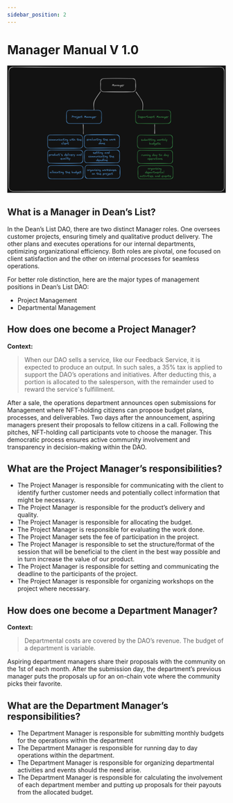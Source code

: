 ```yaml
---
sidebar_position: 2
---
```


# Manager Manual V 1.0

![Manager Explained graph](Untitled-2024-02-29-1911.png)

## What is a Manager in Dean’s List?

In the Dean’s List DAO, there are two distinct Manager roles. One oversees customer projects, ensuring timely and qualitative product delivery. The other plans and executes operations for our internal departments, optimizing organizational efficiency. Both roles are pivotal, one focused on client satisfaction and the other on internal processes for seamless operations.

For better role distinction, here are the major types of management positions in Dean’s List DAO:

- Project Management
- Departmental Management

## How does one become a Project Manager?

**Context:**

> When our DAO sells a service, like our Feedback Service, it is expected to produce an output. In such sales, a 35% tax is applied to support the DAO’s operations and initiatives. After deducting this, a portion is allocated to the salesperson, with the remainder used to reward the service's fulfillment.

After a sale, the operations department announces open submissions for Management where NFT-holding citizens can propose budget plans, processes, and deliverables. Two days after the announcement, aspiring managers present their proposals to fellow citizens in a call. Following the pitches, NFT-holding call participants vote to choose the manager. This democratic process ensures active community involvement and transparency in decision-making within the DAO.

## What are the Project Manager’s responsibilities?

- The Project Manager is responsible for communicating with the client to identify further customer needs and potentially collect information that might be necessary.
- The Project Manager is responsible for the product’s delivery and quality.
- The Project Manager is responsible for allocating the budget.
- The Project Manager is responsible for evaluating the work done.
- The Project Manager sets the fee of participation in the project.
- The Project Manager is responsible to set the structure/format of the session that will be beneficial to the client in the best way possible and in turn increase the value of our product.
- The Project Manager is responsible for setting and communicating the deadline to the participants of the project.
- The Project Manager is responsible for organizing workshops on the project where necessary.

## How does one become a Department Manager?

**Context:**

> Departmental costs are covered by the DAO’s revenue. The budget of a department is variable.

Aspiring department managers share their proposals with the community on the 1st of each month. After the submission day, the department’s previous manager puts the proposals up for an on-chain vote where the community picks their favorite.

## What are the Department Manager’s responsibilities?

- The Department Manager is responsible for submitting monthly budgets for the operations within the department
- The Department Manager is responsible for running day to day operations within the department.
- The Department Manager is responsible for organizing departmental activities and events should the need arise.
- The Department Manager is responsible for calculating the involvement of each department member and putting up proposals for their payouts from the allocated budget.
